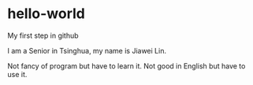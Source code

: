 # hello-world
My first step in github

  I am a Senior in Tsinghua, my name is Jiawei Lin. 
  
  Not fancy of program but have to learn it. 
  Not good in English but have to use it.
  
